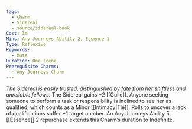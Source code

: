 ```yaml
---
tags:
  - charm
  - Sidereal
  - source/sidereal-book
Cost: 3m
Mins: Any Journeys Ability 2, Essence 1
Type: Reflexive
Keywords:
  - Mute
Duration: One scene
Prerequisite Charms:
  - Any Journeys Charm
---
```

*The Sidereal is easily trusted, distinguished by fate from her shiftless and unreliable fellows.*
The Sidereal gains +2 [[Guile]]. Anyone seeking someone to perform a task or responsibility is inclined to see her as qualified, which counts as a Minor [[Intimacy|Tie]]. Rolls to uncover a lack of qualifications suffer +1 target number. An Any Journeys Ability 5, [[Essence]] 2 repurchase extends this Charm’s duration to Indefinite.